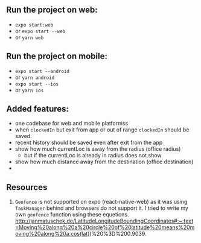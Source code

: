 ## Run the project on web:
- `expo start:web`
- or `expo start --web`
- or `yarn web`

## Run the project on mobile:
- `expo start --android`
- or `yarn android`
- `expo start --ios`
- or `yarn ios`

## Added features:

- one codebase for web and mobile platformss
- when `clockedIn` but exit from app or out of range `clockedIn` should be saved.
- recent history should be saved even after exit from the app
- show how much currentLoc is away from the radius (office radius)
  - but if the currentLoc is already in radius does not show
- show how much distance away from the destination (office destination)
-

## Resources

1. `Geofence` is not supported on expo (react-native-web) as it was using `TaskManager` behind and browsers do not support it.
   I tried to write my own `geofence` function using these equetions.
   http://janmatuschek.de/LatitudeLongitudeBoundingCoordinates#:~:text=Moving%20along%20a%20circle%20of%20latitude%20means%20moving%20along%20a,cos(lat))%20%3D%200.9039.
